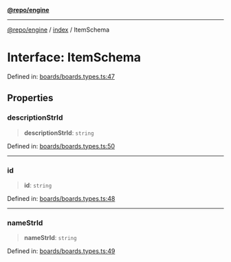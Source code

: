 [**@repo/engine**](../../README.md)

***

[@repo/engine](../../modules.md) / [index](../README.md) / ItemSchema

# Interface: ItemSchema

Defined in: [boards/boards.types.ts:47](https://github.com/alexqguo/drinking-board-game-v3/blob/1123a2491488adcd1534d1bcc4d95b9a9f0d7a43/packages/engine/src/boards/boards.types.ts#L47)

## Properties

### descriptionStrId

> **descriptionStrId**: `string`

Defined in: [boards/boards.types.ts:50](https://github.com/alexqguo/drinking-board-game-v3/blob/1123a2491488adcd1534d1bcc4d95b9a9f0d7a43/packages/engine/src/boards/boards.types.ts#L50)

***

### id

> **id**: `string`

Defined in: [boards/boards.types.ts:48](https://github.com/alexqguo/drinking-board-game-v3/blob/1123a2491488adcd1534d1bcc4d95b9a9f0d7a43/packages/engine/src/boards/boards.types.ts#L48)

***

### nameStrId

> **nameStrId**: `string`

Defined in: [boards/boards.types.ts:49](https://github.com/alexqguo/drinking-board-game-v3/blob/1123a2491488adcd1534d1bcc4d95b9a9f0d7a43/packages/engine/src/boards/boards.types.ts#L49)
